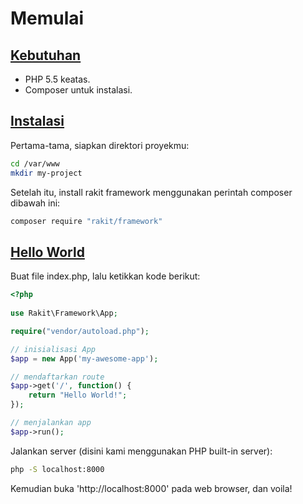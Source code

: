 <a id="getting-started"></a>
# Memulai

<a id="requirements"></a>
## [Kebutuhan](#requirements)

* PHP 5.5 keatas.
* Composer untuk instalasi.

<a id="installation"></a>
## [Instalasi](#installation)

Pertama-tama, siapkan direktori proyekmu:

```bash
cd /var/www
mkdir my-project
```

Setelah itu, install rakit framework menggunakan perintah composer dibawah ini:      

```bash
composer require "rakit/framework"
```

<a id="hello-world"></a>
## [Hello World](#hello-world)

Buat file index.php, lalu ketikkan kode berikut:

```php
<?php
        
use Rakit\Framework\App;

require("vendor/autoload.php");

// inisialisasi App
$app = new App('my-awesome-app');

// mendaftarkan route
$app->get('/', function() {
    return "Hello World!";
});

// menjalankan app
$app->run();
```

Jalankan server (disini kami menggunakan PHP built-in server):

```bash
php -S localhost:8000
```

Kemudian buka 'http://localhost:8000' pada web browser, dan voila!
